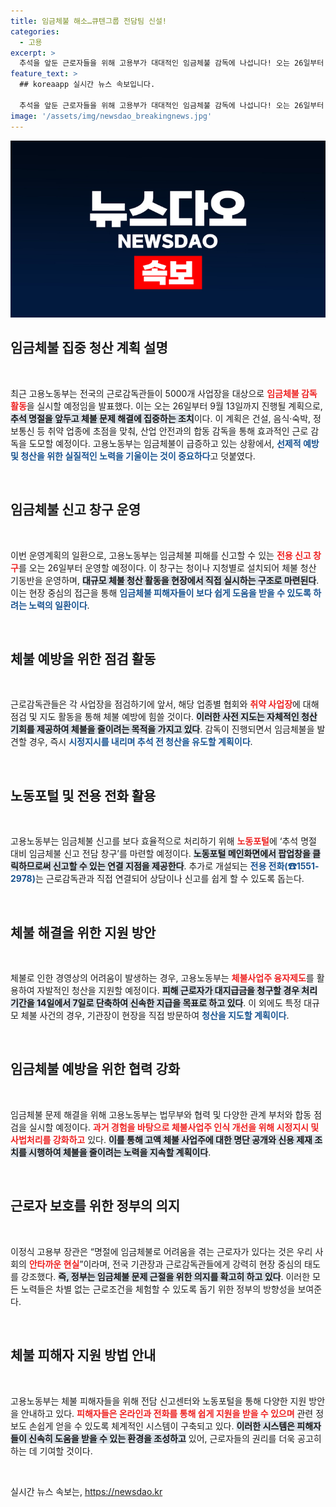 ```yaml
---
title: 임금체불 해소…큐텐그룹 전담팀 신설!
categories:
  - 고용
excerpt: >
  추석을 앞둔 근로자들을 위해 고용부가 대대적인 임금체불 감독에 나섭니다! 오는 26일부터 9월 13일 사이, 2200명의 근로감독관이 5000개 사업장을 직접 방문해 임금체불 문제를 해결할 예정. 신고 전담 창구도 운영하니, 피해자가 빠르게 대응할 수 있는 기회입니다!
feature_text: >
  ## koreaapp 실시간 뉴스 속보입니다.

  추석을 앞둔 근로자들을 위해 고용부가 대대적인 임금체불 감독에 나섭니다! 오는 26일부터 9월 13일 사이, 2200명의 근로감독관이 5000개 사업장을 직접 방문해 임금체불 문제를 해결할 예정. 신고 전담 창구도 운영하니, 피해자가 빠르게 대응할 수 있는 기회입니다!
image: '/assets/img/newsdao_breakingnews.jpg'
---
```


<p><img src="/assets/img/newsdao_breakingnews.jpg" alt="koreaapp 속보" /></p>

<h2 data-ke-size="size26">임금체불 집중 청산 계획 설명</h2>

<p data-ke-size="size16">&nbsp;</p>

<p>최근 고용노동부는 전국의 근로감독관들이 5000개 사업장을 대상으로 <b><span style="color: #ee2323;">임금체불 감독 활동</span></b>을 실시할 예정임을 발표했다. 이는 오는 26일부터 9월 13일까지 진행될 계획으로, <b><span style="background-color: #21538527;">추석 명절을 앞두고 체불 문제 해결에 집중하는 조치</span></b>이다. 이 계획은 건설, 음식·숙박, 정보통신 등 취약 업종에 초점을 맞춰, 산업 안전과의 합동 감독을 통해 효과적인 근로 감독을 도모할 예정이다. 고용노동부는 임금체불이 급증하고 있는 상황에서, <b><span style="color: #1a5490;">선제적 예방 및 청산을 위한 실질적인 노력을 기울이는 것이 중요하다</span></b>고 덧붙였다.</p>

<p data-ke-size="size16">&nbsp;</p>

<h2 data-ke-size="size26">임금체불 신고 창구 운영</h2>

<p data-ke-size="size16">&nbsp;</p>

<p>이번 운영계획의 일환으로, 고용노동부는 임금체불 피해를 신고할 수 있는 <b><span style="color: #ee2323;">전용 신고 창구</span></b>를 오는 26일부터 운영할 예정이다. 이 창구는 청이나 지청별로 설치되어 체불 청산 기동반을 운영하며, <b><span style="background-color: #21538527;">대규모 체불 청산 활동을 현장에서 직접 실시하는 구조로 마련된다</span></b>. 이는 현장 중심의 접근을 통해 <b><span style="color: #1a5490;">임금체불 피해자들이 보다 쉽게 도움을 받을 수 있도록 하려는 노력의 일환이다</span></b>.</p>

<p data-ke-size="size16">&nbsp;</p>

<h2 data-ke-size="size26">체불 예방을 위한 점검 활동</h2>

<p data-ke-size="size16">&nbsp;</p>

<p>근로감독관들은 각 사업장을 점검하기에 앞서, 해당 업종별 협회와 <b><span style="color: #ee2323;">취약 사업장</span></b>에 대해 점검 및 지도 활동을 통해 체불 예방에 힘쓸 것이다. <b><span style="background-color: #21538527;">이러한 사전 지도는 자체적인 청산 기회를 제공하여 체불을 줄이려는 목적을 가지고 있다</span></b>. 감독이 진행되면서 임금체불을 발견할 경우, 즉시 <b><span style="color: #1a5490;">시정지시를 내리며 추석 전 청산을 유도할 계획이다</span></b>.</p>

<p data-ke-size="size16">&nbsp;</p>

<h2 data-ke-size="size26">노동포털 및 전용 전화 활용</h2>

<p data-ke-size="size16">&nbsp;</p>

<p>고용노동부는 임금체불 신고를 보다 효율적으로 처리하기 위해 <b><span style="color: #ee2323;">노동포털</span></b>에 ‘추석 명절 대비 임금체불 신고 전담 창구’를 마련할 예정이다. <b><span style="background-color: #21538527;">노동포털 메인화면에서 팝업창을 클릭하므로써 신고할 수 있는 연결 지점을 제공한다</span></b>. 추가로 개설되는 <b><span style="color: #1a5490;">전용 전화(☎1551-2978)</span></b>는 근로감독관과 직접 연결되어 상담이나 신고를 쉽게 할 수 있도록 돕는다.</p>

<p data-ke-size="size16">&nbsp;</p>

<h2 data-ke-size="size26">체불 해결을 위한 지원 방안</h2>

<p data-ke-size="size16">&nbsp;</p>

<p>체불로 인한 경영상의 어려움이 발생하는 경우, 고용노동부는 <b><span style="color: #ee2323;">체불사업주 융자제도</span></b>를 활용하여 자발적인 청산을 지원할 예정이다. <b><span style="background-color: #21538527;">피해 근로자가 대지급금을 청구할 경우 처리 기간을 14일에서 7일로 단축하여 신속한 지급을 목표로 하고 있다</span></b>. 이 외에도 특정 대규모 체불 사건의 경우, 기관장이 현장을 직접 방문하여 <b><span style="color: #1a5490;">청산을 지도할 계획이다</span></b>.</p>

<p data-ke-size="size16">&nbsp;</p>

<h2 data-ke-size="size26">임금체불 예방을 위한 협력 강화</h2>

<p data-ke-size="size16">&nbsp;</p>

<p>임금체불 문제 해결을 위해 고용노동부는 법무부와 협력 및 다양한 관계 부처와 합동 점검을 실시할 예정이다. <b><span style="color: #ee2323;">과거 경험을 바탕으로 체불사업주 인식 개선을 위해 시정지시 및 사법처리를 강화하고</span></b> 있다. <b><span style="background-color: #21538527;">이를 통해 고액 체불 사업주에 대한 명단 공개와 신용 제재 조치를 시행하여 체불을 줄이려는 노력을 지속할 계획이다</span></b>.</p>

<p data-ke-size="size16">&nbsp;</p>

<h2 data-ke-size="size26">근로자 보호를 위한 정부의 의지</h2>

<p data-ke-size="size16">&nbsp;</p>

<p>이정식 고용부 장관은 “명절에 임금체불로 어려움을 겪는 근로자가 있다는 것은 우리 사회의 <b><span style="color: #ee2323;">안타까운 현실</span></b>”이라며, 전국 기관장과 근로감독관들에게 강력히 현장 중심의 태도를 강조했다. <b><span style="background-color: #21538527;">즉, 정부는 임금체불 문제 근절을 위한 의지를 확고히 하고 있다</span></b>. 이러한 모든 노력들은 차별 없는 근로조건을 체험할 수 있도록 돕기 위한 정부의 방향성을 보여준다.</p>

<p data-ke-size="size16">&nbsp;</p>

<h2 data-ke-size="size26">체불 피해자 지원 방법 안내</h2>

<p data-ke-size="size16">&nbsp;</p>

<p>고용노동부는 체불 피해자들을 위해 전담 신고센터와 노동포털을 통해 다양한 지원 방안을 안내하고 있다. <b><span style="color: #ee2323;">피해자들은 온라인과 전화를 통해 쉽게 지원을 받을 수 있으며</span></b> 관련 정보도 손쉽게 얻을 수 있도록 체계적인 시스템이 구축되고 있다. <b><span style="background-color: #21538527;">이러한 시스템은 피해자들이 신속히 도움을 받을 수 있는 환경을 조성하고</span></b> 있어, 근로자들의 권리를 더욱 공고히 하는 데 기여할 것이다.  </p>

<p data-ke-size="size16">&nbsp;</p>
실시간 뉴스 속보는, <a href="https://newsdao.kr" rel="dofollow">https://newsdao.kr</a>


